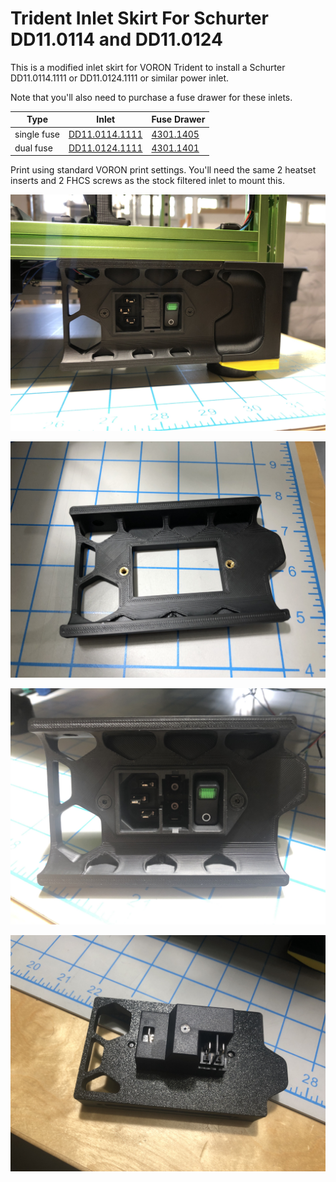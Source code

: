 Trident Inlet Skirt For Schurter DD11.0114 and DD11.0124
========================================================

This is a modified inlet skirt for VORON Trident to install a Schurter DD11.0114.1111 or DD11.0124.1111 or similar power inlet.

Note that you'll also need to purchase a fuse drawer for these inlets.

Type        | Inlet                                                                                            | Fuse Drawer
----------- | ------------------------------------------------------------------------------------------------ | -----------
single fuse | [DD11.0114.1111](https://www.digikey.com/en/products/detail/schurter-inc/DD11-0114-1111/1646866) | [4301.1405](https://www.digikey.com/en/products/detail/schurter-inc/4301-1405/640643)
dual fuse   | [DD11.0124.1111](https://www.digikey.com/en/products/detail/schurter-inc/DD11-0124-1111/1646872) | [4301.1401](https://www.digikey.com/en/products/detail/schurter-inc/4301-1401/569920)

Print using standard VORON print settings.  You'll need the same 2 heatset inserts and 2 FHCS screws as the stock filtered inlet to mount this.

![Inlet mounted on the printer](images/IMG_7776.JPG)

![Skirt](images/IMG_7701.JPG)

![Skirt with inlet](images/IMG_7702.JPG)

![Inlet back](images/IMG_7703.JPG)

